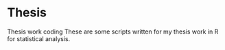 # Thesis
Thesis work coding
These are some scripts written for my thesis work in R for statistical analysis.
